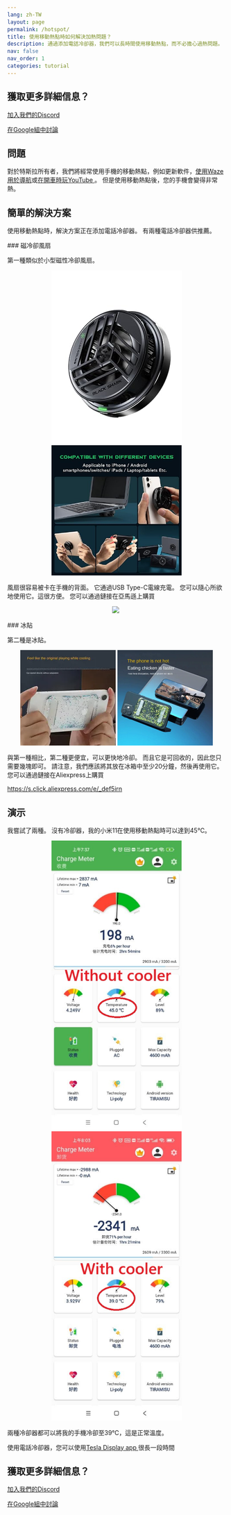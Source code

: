 ```yaml
---
lang: zh-TW
layout: page
permalink: /hotspot/
title: 使用移動熱點時如何解決加熱問題？
description: 通過添加電話冷卻器，我們可以長時間使用移動熱點，而不必擔心過熱問題。
nav: false
nav_order: 1
categories: tutorial
---
```

<!-- _pages/hotspot.md -->

## 獲取更多詳細信息？
<p> <a href ="https://discord.gg/Tvbs9uWcN9" 目標="_blank">加入我們的Discord</a> </p>
<p> <a href ="https://groups.google.com/g/tesla-display" 目標="_blank">在Google組中討論</a> </p>

## 問題
<p>對於特斯拉所有者，我們將經常使用手機的移動熱點，例如更新軟件，<a href ="/waze">使用Waze 用於導航</a>或<a href ="/youtube">在開車時玩YouTube </a>。
但是使用移動熱點後，您的手機會變得非常熱。</p>

## 簡單的解決方案
<p>使用移動熱點時，解決方案正在添加電話冷卻器。
有兩種電話冷卻器供推薦。</p>
### 磁冷卻風扇
<p>第一種類似於小型磁性冷卻風扇。 </p>
<p style="text-align: center;">
<img src="/assets/img/mag-cooler.jpg" alt="The magnetic cooling fan for phone" width="300px">
<img src="/assets/img/mag-cooler2.jpg" alt="The magnetic cooling fan can be used for various devices" width="300px">
</p>
<p>風扇很容易被卡在手機的背面。
它通過USB Type-C電線充電。
您可以隨心所欲地使用它。這很方便。
您可以通過鏈接在亞馬遜上購買</p>
<p style="text-align: center;"><a href="https://www.amazon.com/Rimoody-Wireless-Carplay-CarPlay-Android/dp/B0C1FW8ZQQ?pd_rd_w=niks7&content-id=amzn1.sym.843cd7db-70d0-4058-b5e7-5ec0360c5a59&pf_rd_p=843cd7db-70d0-4058-b5e7-5ec0360c5a59&pf_rd_r=25ZAJ3099FJCM3JE3BCE&pd_rd_wg=dEwED&pd_rd_r=4a237111-7729-4d01-ae3a-7786ed58d5e9&pd_rd_i=B0C1FW8ZQQ&psc=1&linkCode=li3&tag=blackpill07-20&linkId=c766d690503165e0fd1c49bda3c5feb5&language=en_US&ref_=as_li_ss_il" target="_blank">
<img border="0" src="//ws-na.amazon-adsystem.com/widgets/q?_encoding=UTF8&ASIN=B0C1FW8ZQQ&Format=_SL250_&ID=AsinImage&MarketPlace=US&ServiceVersion=20070822&WS=1&tag=blackpill07-20&language=en_US" ></a>
<img src="https://ir-na.amazon-adsystem.com/e/ir?t=blackpill07-20&language=en_US&l=li3&o=1&a=B0C1FW8ZQQ" width="1" height="1" border="0" alt="" style="border:none !important; margin:0px !important;" /></p>
### 冰貼
<p>第二種是冰貼。</p>
<p style="text-align: center;">
<img src="/assets/img/ice-sticker.webp" alt="The recyclable ice sticker for phone" width="220px">
<img src="/assets/img/ice-sticker2.webp" alt="The recyclable ice sticker to cool your phone down" width="220px">
</p>
<p>與第一種相比，第二種更便宜，可以更快地冷卻。
而且它是可回收的，因此您只需要幾塊即可。
請注意，我們應該將其放在冰箱中至少20分鐘，然後再使用它。
您可以通過鏈接在Aliexpress上購買</p>
<p> <a href ="https://s.click.aliexpress.com/e/_DEF5iRN">https://s.click.aliexpress.com/e/_def5irn </a> </p>

## 演示
<p>我嘗試了兩種。
沒有冷卻器，我的小米11在使用移動熱點時可以達到45℃。</p>
<p style="text-align: center;">
<img src="/assets/img/without-cooler.jpg" alt="The phone temperature without the phone cooler" width="300px">
<img src="/assets/img/with-cooler.jpg" alt="The phone temperature after using a phone cooler" width="300px">
</p>
<p>兩種冷卻器都可以將我的手機冷卻至39℃，這是正常溫度。</p>
<p>使用電話冷卻器，您可以使用<a href ="/">Tesla Display app </a>很長一段時間</p>

## 獲取更多詳細信息？
<p> <a href ="https://discord.gg/Tvbs9uWcN9" 目標="_blank">加入我們的Discord</a> </p>
<p> <a href ="https://groups.google.com/g/tesla-display" 目標="_blank">在Google組中討論</a> </p>

